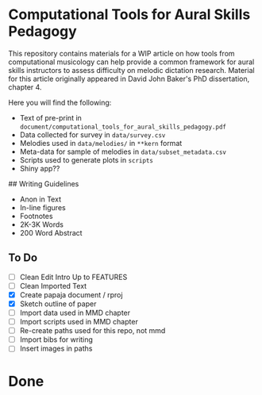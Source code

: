 # Computational Tools for Aural Skills Pedagogy  

This repository contains materials for a WIP article on how tools from computational musicology can help provide a common framework for aural skills instructors to assess difficulty on melodic dictation research.
Material for this article originally appeared in David John Baker's PhD dissertation, chapter 4. 

Here you will find the following:

* Text of pre-print in `document/computational_tools_for_aural_skills_pedagogy.pdf`
* Data collected for survey in `data/survey.csv`
* Melodies used in `data/melodies/` in ``**kern`` format
* Meta-data for sample of melodies in `data/subset_metadata.csv`
* Scripts used to generate plots in `scripts`
* Shiny app?? 

## Writing Guidelines

* Anon in Text 
* In-line figures
* Footnotes 
* 2K-3K Words 
* 200 Word Abstract 

## To Do 

* [ ] Clean Edit Intro Up to FEATURES 
* [ ] Clean Imported Text
* [X] Create papaja document / rproj 
* [X] Sketch outline of paper  
* [ ] Import data used in MMD chapter  
* [ ] Import scripts used in MMD chapter  
* [ ] Re-create paths used for this repo, not mmd 
* [ ] Import bibs for writing 
* [ ] Insert images in paths  

# Done 


